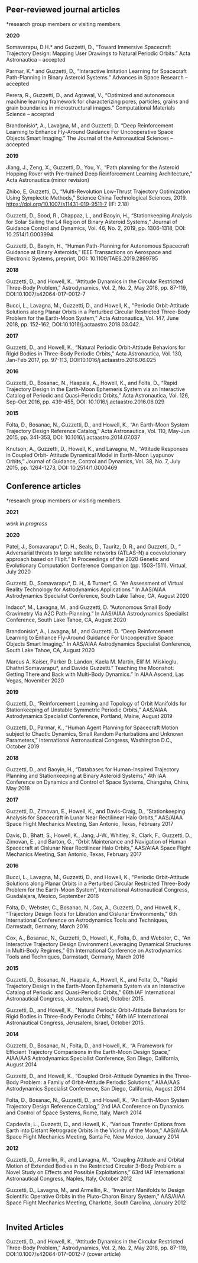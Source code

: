 ## Peer-reviewed journal articles

*research group members or visiting members.

**2020**

Somavarapu, D.H.* and Guzzetti, D., “Toward Immersive Spacecraft Trajectory Design: Mapping User Drawings to Natural Periodic Orbits.” Acta Astronautica – accepted

Parmar, K.* and Guzzetti, D., “Interactive Imitation Learning for Spacecraft Path-Planning in Binary Asteroid Systems.” Advances in Space Research – accepted

Perera, R., Guzzetti, D., and Agrawal, V., “Optimized and autonomous machine learning framework for characterizing pores, particles, grains and grain boundaries in microstructural images.” Computational Materials Science – accepted

Brandonisio*, A., Lavagna, M., and Guzzetti, D. “Deep Reinforcement Learning to Enhance Fly-Around Guidance For Uncooperative Space Objects Smart Imaging.” The Journal of the Astronautical Sciences – accepted

**2019**

Jiang, J., Zeng, X., Guzzetti, D., You, Y., “Path planning for the Asteroid Hopping Rover with Pre-trained Deep Reinforcement Learning Architecture,” Acta Astronautica (minor revision)

Zhibo, E, Guzzetti, D., “Multi-Revolution Low-Thrust Trajectory Optimization Using Symplectic Methods,” Science China Technological Sciences, 2019. https://doi.org/10.1007/s11431-019-9511-7 (IF: 2.18)


Guzzetti, D., Sood, R., Chappaz, L., and Baoyin, H., “Stationkeeping Analysis for Solar Sailing the L4 Region of Binary Asteroid Systems,” Journal of Guidance Control and Dynamics, Vol. 46, No. 2, 2019, pp. 1306-1318, DOI: 10.2514/1.G003994

Guzzetti, D., Baoyin, H., “Human Path-Planning for Autonomous Spacecraft Guidance at Binary Asteroids,” IEEE Transactions on Aerospace and Electronic Systems, preprint, DOI: 10.1109/TAES.2019.2899795


**2018**

Guzzetti, D., and Howell, K., “Attitude Dynamics in the Circular Restricted Three-Body Problem,” Astrodynamics, Vol. 2, No. 2, May 2018, pp. 87-119,
DOI:10.1007/s42064-017-0012-7

Bucci, L., Lavagna, M., Guzzetti, D., and Howell, K,, "Periodic Orbit-Attitude Solutions along Planar Orbits in a Perturbed Circular Restricted Three-Body Problem for the Earth-Moon System," Acta Astronautica, Vol. 147, June 2018, pp. 152-162,
DOI:10.1016/j.actaastro.2018.03.042.

**2017**

Guzzetti, D., and Howell, K., “Natural Periodic Orbit-Attitude Behaviors for Rigid Bodies in Three-Body Periodic Orbits,” Acta Astronautica, Vol. 130, Jan-Feb 2017, pp. 97-113, DOI:10.1016/j.actaastro.2016.06.025

**2016**

Guzzetti, D., Bosanac, N., Haapala, A., Howell, K., and Folta, D., “Rapid Trajectory Design in the Earth-Moon Ephemeris System via an Interactive Catalog of Periodic and Quasi-Periodic Orbits,” Acta Astronautica, Vol. 126, Sep-Oct 2016, pp. 439-455,
DOI: 10.1016/j.actaastro.2016.06.029

**2015**

Folta, D., Bosanac, N., Guzzetti, D., and Howell, K., “An Earth-Moon System Trajectory Design Reference Catalog,” Acta Astronautica, Vol. 110, May-Jun 2015, pp. 341-353, DOI: 10.1016/j.actaastro.2014.07.037


Knutson, A., Guzzetti, D., Howell, K., and Lavagna, M., “Attitude Responses in Coupled Orbit- Attitude Dynamical Model in Earth-Moon Lyapunov Orbits,” Journal of Guidance, Control and Dynamics, Vol. 38, No. 7, July 2015, pp. 1264-1273,
DOI: 10.2514/1.G000469
 

## Conference articles
*research group members or visiting members.

**2021**

_work in progress_

**2020**

Patel, J., Somavarapu*, D. H., Seals, D., Tauritz, D. R., and Guzzetti, D., “ Adversarial threats to large satellite networks (ATLAS-N) a coevolutionary approach based on FlipIt.” In Proceedings of the 2020 Genetic and Evolutionary Computation Conference Companion (pp. 1503-1511). Virtual, July 2020

Guzzetti, D., Somavarapu*, D. H., & Turner*, G. “An Assessment of Virtual Reality Technology for Astrodynamics Applications.” In AAS/AIAA Astrodynamics Specialist Conference, South Lake Tahoe, CA, August 2020

Indaco*, M., Lavagna, M., and Guzzetti, D. “Autonomous Small Body Gravimetry Via A2C Path-Planning.” In AAS/AIAA Astrodynamics Specialist Conference, South Lake Tahoe, CA, August 2020

Brandonisio*, A., Lavagna, M., and Guzzetti, D. “Deep Reinforcement Learning to Enhance Fly-Around Guidance For Uncooperative Space Objects Smart Imaging.” In AAS/AIAA Astrodynamics Specialist Conference, South Lake Tahoe, CA, August 2020

Marcus A. Kaiser, Parker D. Landon, Kaela M. Martin, Elif M. Miskioglu, Dhathri Somavarapu*, and Davide Guzzetti.” Teaching the Moonshot: Getting There and Back with Multi-Body Dynamics.” In AIAA Ascend, Las Vegas, November 2020

**2019**

Guzzetti, D., “Reinforcement Learning and Topology of Orbit Manifolds for Stationkeeping of Unstable Symmetric Periodic Orbits,” AAS/AIAA Astrodynamics Specialist Conference, Portland, Maine, August 2019

Guzzetti, D., Parmar, K., “Human Agent Planning for Spacecraft Motion subject to Chaotic Dynamics, Small Random Perturbations and Unknown Parameters,” International Astronautical Congress, Washington D.C., October 2019

**2018**

Guzzetti, D., and Baoyin, H., “Databases for Human-Inspired Trajectory Planning and
Stationkeeping at Binary Asteroid Systems,” 4th IAA Conference on Dynamics and Control of Space Systems, Changsha, China, May 2018

**2017**

Guzzetti, D., Zimovan, E., Howell, K., and Davis-Craig, D., “Stationkeeping Analysis for Spacecraft in Lunar Near Rectilinear Halo Orbits,” AAS/AIAA Space Flight Mechanics Meeting, San Antonio, Texas, February 2017

Davis, D., Bhatt, S., Howell, K., Jang, J-W., Whitley, R., Clark, F., Guzzetti, D., Zimovan, E., and Barton, G., “Orbit Maintenance and Navigation of Human Spacecraft at Cislunar Near Rectilinear Halo Orbits,” AAS/AIAA Space Flight Mechanics Meeting, San Antonio, Texas, February 2017

**2016**

Bucci, L., Lavagna, M., Guzzetti, D., and Howell, K., “Periodic Orbit-Attitude Solutions along Planar Orbits in a Perturbed Circular Restricted Three-Body Problem for the Earth-Moon System”, International Astronautical Congress, Guadalajara, Mexico, September 2016

Folta, D., Webster, C., Bosanac, N., Cox, A., Guzzetti, D., and Howell, K., “Trajectory Design Tools for Libration and Cislunar Environments,” 6th International Conference on Astrodynamics Tools and Techniques, Darmstadt, Germany, March 2016

Cox, A., Bosanac, N., Guzzetti, D., Howell, K., Folta, D., and Webster, C., “An Interactive Trajectory Design Environment Leveraging Dynamical Structures in Multi-Body Regimes,” 6th International Conference on Astrodynamics Tools and Techniques, Darmstadt, Germany, March 2016

**2015**

Guzzetti, D., Bosanac, N., Haapala, A., Howell, K., and Folta, D., "Rapid Trajectory Design in the Earth-Moon Ephemeris System via an Interactive Catalog of Periodic and Quasi-Periodic Orbits," 66th IAF International Astronautical Congress, Jerusalem, Israel, October  2015.

Guzzetti, D., and Howell, K., "Natural Periodic Orbit-Attitude Behaviors for Rigid Bodies in Three-Body Periodic Orbits," 66th IAF International Astronautical Congress, Jerusalem, Israel, October  2015.

**2014**

Guzzetti, D., Bosanac, N., Folta, D., and Howell, K., “A Framework for Efficient Trajectory Comparisons in the Earth-Moon Design Space,” AIAA/AAS Astrodynamics Specialist Conference, San Diego, California, August 2014

Guzzetti, D., and Howell, K., “Coupled Orbit-Attitude Dynamics in the Three-Body Problem: a Family of Orbit-Attitude Periodic Solutions,” AIAA/AAS Astrodynamics Specialist Conference, San Diego, California, August 2014

Folta, D., Bosanac, N., Guzzetti, D., and Howell, K., “An Earth-Moon System Trajectory Design Reference Catalog,” 2nd IAA Conference on Dynamics and Control of Space Systems, Rome, Italy, March 2014

Capdevila, L., Guzzetti, D., and Howell, K., “Various Transfer Options from Earth into Distant Retrograde Orbits in the Vicinity of the Moon,” AAS/AIAA Space Flight Mechanics Meeting, Santa Fe, New Mexico, January 2014

**2012**

Guzzetti, D., Armellin, R., and Lavagna, M., “Coupling Attitude and Orbital Motion of Extended Bodies in the Restricted Circular 3-Body Problem: a Novel Study on Effects and Possible Exploitations,” 63rd IAF International Astronautical Congress, Naples, Italy, October 2012

Guzzetti, D., Lavagna, M., and Armellin, R., “Invariant Manifolds to Design Scientific Operative Orbits in the Pluto-Charon Binary System,” AAS/AIAA Space Flight Mechanics Meeting, Charlotte, South Carolina, January 2012
 
## Invited Articles

Guzzetti, D., and Howell, K., “Attitude Dynamics in the Circular Restricted Three-Body Problem,” Astrodynamics, Vol. 2, No. 2, May 2018, pp. 87-119,
DOI:10.1007/s42064-017-0012-7 (cover article)


